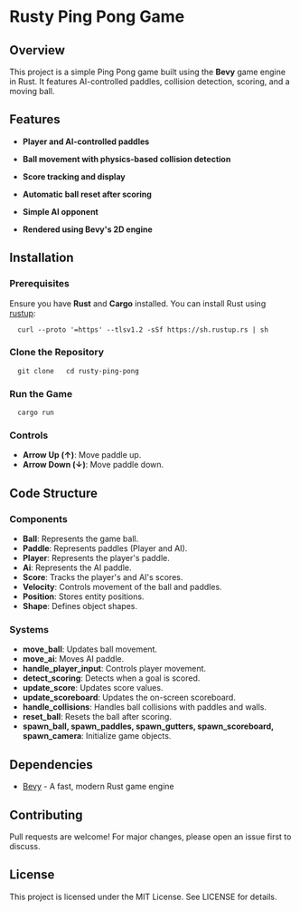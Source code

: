 Rusty Ping Pong Game
==============

Overview
--------

This project is a simple Ping Pong game built using the **Bevy** game engine in Rust. It features AI-controlled paddles, collision detection, scoring, and a moving ball.

Features
--------

*   **Player and AI-controlled paddles**
    
*   **Ball movement with physics-based collision detection**
    
*   **Score tracking and display**
    
*   **Automatic ball reset after scoring**
    
*   **Simple AI opponent**
    
*   **Rendered using Bevy's 2D engine**
    

Installation
------------

### Prerequisites

Ensure you have **Rust** and **Cargo** installed. You can install Rust using [rustup](https://rustup.rs/):

`   curl --proto '=https' --tlsv1.2 -sSf https://sh.rustup.rs | sh   `

### Clone the Repository

`   git clone   cd rusty-ping-pong   `

### Run the Game

`   cargo run   `

### Controls

- **Arrow Up (↑)**: Move paddle up.
- **Arrow Down (↓)**: Move paddle down.

Code Structure
--------------

### Components

- **Ball**: Represents the game ball.
- **Paddle**: Represents paddles (Player and AI).
- **Player**: Represents the player's paddle.
- **Ai**: Represents the AI paddle.
- **Score**: Tracks the player's and AI's scores.
- **Velocity**: Controls movement of the ball and paddles.
- **Position**: Stores entity positions.
- **Shape**: Defines object shapes.

### Systems

- **move_ball**: Updates ball movement.
- **move_ai**: Moves AI paddle.
- **handle_player_input**: Controls player movement.
- **detect_scoring**: Detects when a goal is scored.
- **update_score**: Updates score values.
- **update_scoreboard**: Updates the on-screen scoreboard.
- **handle_collisions**: Handles ball collisions with paddles and walls.
- **reset_ball**: Resets the ball after scoring.
- **spawn_ball, spawn_paddles, spawn_gutters, spawn_scoreboard, spawn_camera**: Initialize game objects.

Dependencies
------------

*   [Bevy](https://bevyengine.org/) - A fast, modern Rust game engine
    

Contributing
------------

Pull requests are welcome! For major changes, please open an issue first to discuss.

License
-------

This project is licensed under the MIT License. See LICENSE for details.
